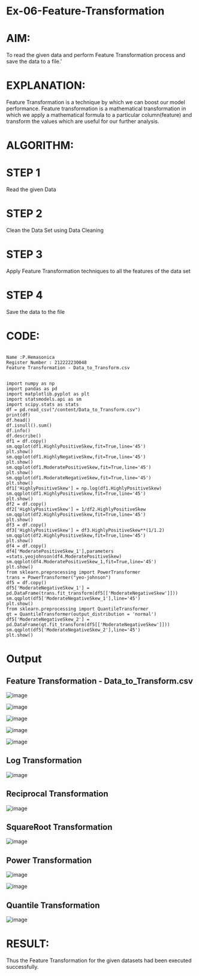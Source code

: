 # Ex-06-Feature-Transformation
# AIM:

To read the given data and perform Feature Transformation process and save the data to a file.'

# EXPLANATION:

Feature Transformation is a technique by which we can boost our model performance. Feature transformation is a mathematical transformation in which we apply a mathematical formula to a particular column(feature) and transform the values which are useful for our further analysis.

# ALGORITHM:
# STEP 1

Read the given Data

# STEP 2

Clean the Data Set using Data Cleaning 

# STEP 3

Apply Feature Transformation techniques to all the features of the data set

# STEP 4

Save the data to the file

# CODE:

```

Name :P.Hemasonica
Register Number : 212222230048
Feature Transformation - Data_to_Transform.csv


import numpy as np
import pandas as pd
import matplotlib.pyplot as plt
import statsmodels.api as sm
import scipy.stats as stats
df = pd.read_csv("/content/Data_to_Transform.csv")
print(df)
df.head()
df.isnull().sum()
df.info()
df.describe()
df1 = df.copy()
sm.qqplot(df1.HighlyPositiveSkew,fit=True,line='45')
plt.show()
sm.qqplot(df1.HighlyNegativeSkew,fit=True,line='45')
plt.show()
sm.qqplot(df1.ModeratePositiveSkew,fit=True,line='45')
plt.show()
sm.qqplot(df1.ModerateNegativeSkew,fit=True,line='45')
plt.show()
df1['HighlyPositiveSkew'] = np.log(df1.HighlyPositiveSkew)
sm.qqplot(df1.HighlyPositiveSkew,fit=True,line='45')
plt.show()
df2 = df.copy()
df2['HighlyPositiveSkew'] = 1/df2.HighlyPositiveSkew
sm.qqplot(df2.HighlyPositiveSkew,fit=True,line='45')
plt.show()
df3 = df.copy()
df3['HighlyPositiveSkew'] = df3.HighlyPositiveSkew**(1/1.2)
sm.qqplot(df2.HighlyPositiveSkew,fit=True,line='45')
plt.show()
df4 = df.copy()
df4['ModeratePositiveSkew_1'],parameters =stats.yeojohnson(df4.ModeratePositiveSkew)
sm.qqplot(df4.ModeratePositiveSkew_1,fit=True,line='45')
plt.show()
from sklearn.preprocessing import PowerTransformer 
trans = PowerTransformer("yeo-johnson")
df5 = df.copy()
df5['ModerateNegativeSkew_1'] = pd.DataFrame(trans.fit_transform(df5[['ModerateNegativeSkew']]))
sm.qqplot(df5['ModerateNegativeSkew_1'],line='45')
plt.show()
from sklearn.preprocessing import QuantileTransformer
qt = QuantileTransformer(output_distribution = 'normal')
df5['ModerateNegativeSkew_2'] = pd.DataFrame(qt.fit_transform(df5[['ModerateNegativeSkew']]))
sm.qqplot(df5['ModerateNegativeSkew_2'],line='45')
plt.show()

```
# Output

## Feature Transformation - Data_to_Transform.csv

![image](https://user-images.githubusercontent.com/118361409/234178783-e702fec6-ae97-4514-8419-9e53c9ba63d7.png)

![image](https://user-images.githubusercontent.com/118361409/234178843-b0308ca5-51ef-4275-8c32-ab39d5d0c93e.png)

![image](https://user-images.githubusercontent.com/118361409/234178859-12f72d50-9397-4479-89e7-d982cd19c848.png)

![image](https://user-images.githubusercontent.com/118361409/234178899-8827d06c-8395-4ade-aea4-0c2623d3db64.png)

![image](https://user-images.githubusercontent.com/118361409/234178925-5d8faeb0-1110-4d12-881e-3e3a5ffb18d8.png)


## Log Transformation

![image](https://user-images.githubusercontent.com/118361409/234178994-a976fc77-03d4-4ee6-b501-08fb3b02d2bc.png)


## Reciprocal Transformation

![image](https://user-images.githubusercontent.com/118361409/234179020-3081c29d-d9f8-4351-bdb6-6299c0aa74ce.png)

## SquareRoot Transformation

![image](https://user-images.githubusercontent.com/118361409/234179071-430a9902-eed1-4247-ad88-419297849eb2.png)

## Power Transformation

![image](https://user-images.githubusercontent.com/118361409/234179108-ed592042-7a37-4389-9610-27ae58eb50d8.png)

![image](https://user-images.githubusercontent.com/118361409/234179136-a309e951-f13d-4ffe-ab0b-c84d543fc841.png)


## Quantile Transformation

![image](https://user-images.githubusercontent.com/118361409/234179167-fd068fef-d1c8-4c51-8b46-4eff21a71f76.png)


# RESULT:

Thus the Feature Transformation for the given datasets had been executed successfully.
